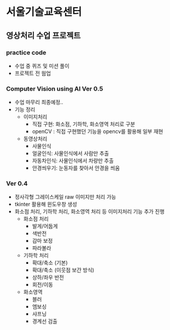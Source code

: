 서울기술교육센터
=================
영상처리 수업 프로젝트
------------------
### practice code
+ 수업 중 퀴즈 및 미션 풀이
+ 프로젝트 전 웜업
### Computer Vision using AI Ver 0.5
+ 수업 마무리 최종예정.. 
+ 기능 정리
	- 이미지처리
		* 직접 구현: 화소점, 기하학, 화소영역 처리로 구분
		* openCV : 직접 구현했던 기능을 opencv를 활용해 일부 재현
	- 동영상처리
		* 사물인식
		* 얼굴인식: 사물인식에서 사람만 추출
		* 자동차인식: 사물인식에서 차량만 추출
		* 안경씌우기: 눈동자를 찾아서 안경을 씌움
### Ver 0.4
+ 정사각형 그레이스케일 raw 이미지만 처리 가능
+ tkinter 활용해 윈도우창 생성
+ 화소점 처리, 기하학 처리, 화소영역 처리 등 이미지처리 기능 추가 진행
	- 화소점 처리
		* 발게/어둡게
		* 색반전
		* 감마 보정
		* 파라볼라
	- 기하학 처리
		* 확대/축소 (기본)
		* 확대/축소 (이웃점 보간 방식)
		* 상하/좌우 반전
		* 회전/이동
	- 화소영역
		* 블러
		* 엠보싱
		* 샤프닝
		* 경계선 검출

